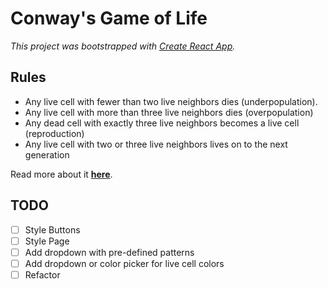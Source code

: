 # Conway's Game of Life

_This project was bootstrapped with [Create React App](https://github.com/facebook/create-react-app)._

## Rules

- Any live cell with fewer than two live neighbors dies (underpopulation).
- Any live cell with more than three live neighbors dies (overpopulation)
- Any dead cell with exactly three live neighbors becomes a live cell (reproduction)
- Any live cell with two or three live neighbors lives on to the next generation

Read more about it [**here**](https://en.wikipedia.org/wiki/Conway%27s_Game_of_Life).

## TODO

- [ ] Style Buttons
- [ ] Style Page
- [ ] Add dropdown with pre-defined patterns
- [ ] Add dropdown or color picker for live cell colors
- [ ] Refactor
